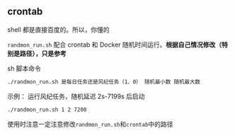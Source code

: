 ## crontab

shell 都是直接百度的。所以，你懂的

`randmon_run.sh` 配合 crontab 和 Docker 随机时间运行。**根据自己情况修改（特别是路径），只是参考**

sh 脚本命令

```bash
./randmon_run.sh 是每日任务还是风纪任务（1、0） 随机最小数 随机最大数
```

示例：
运行风纪任务，随机延迟 2s-7199s 后启动

```bash
./randmon_run.sh 1 2 7200
```

使用时注意一定注意修改`randmon_run.sh`和`crontab`中的路径
